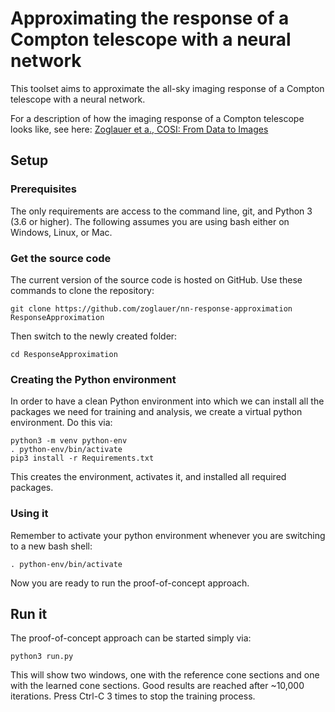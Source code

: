 # Approximating the response of a Compton telescope with a neural network

This toolset aims to approximate the all-sky imaging response of a Compton telescope with a neural network.

For a description of how the imaging response of a Compton telescope looks like, see here: [Zoglauer et a., COSI: From Data to Images](https://arxiv.org/abs/2102.13158)



## Setup


### Prerequisites

The only requirements are access to the command line, git, and Python 3 (3.6 or higher). The following assumes you are using bash either on Windows, Linux, or Mac.


### Get the source code

The current version of the source code is hosted on GitHub. Use these commands to clone the repository:
```
git clone https://github.com/zoglauer/nn-response-approximation ResponseApproximation
```
Then switch to the newly created folder:
```
cd ResponseApproximation
```

### Creating the Python environment

In order to have a clean Python environment into which we can install all the packages we need for training and analysis, we create a virtual python environment. Do this via:

```
python3 -m venv python-env
. python-env/bin/activate
pip3 install -r Requirements.txt
```
This creates the environment, activates it, and installed all required packages.

### Using it

Remember to activate your python environment whenever you are switching to a new bash shell:
```
. python-env/bin/activate
```

Now you are ready to run the proof-of-concept approach.


## Run it

The proof-of-concept approach can be started simply via:
```
python3 run.py
```
This will show two windows, one with the reference cone sections and one with the learned cone sections. Good results are reached after ~10,000 iterations.
Press Ctrl-C 3 times to stop the training process.

